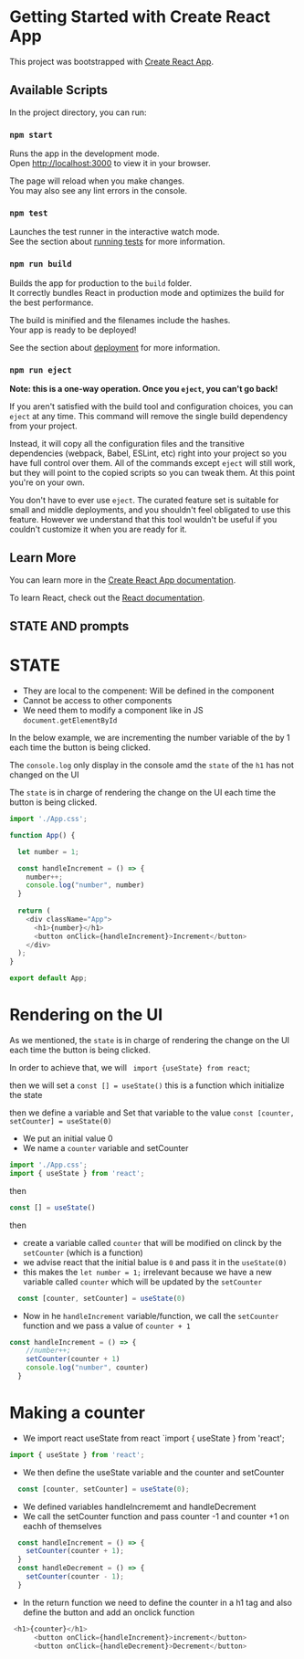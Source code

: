 # Getting Started with Create React App

This project was bootstrapped with [Create React App](https://github.com/facebook/create-react-app).

## Available Scripts

In the project directory, you can run:

### `npm start`

Runs the app in the development mode.\
Open [http://localhost:3000](http://localhost:3000) to view it in your browser.

The page will reload when you make changes.\
You may also see any lint errors in the console.

### `npm test`

Launches the test runner in the interactive watch mode.\
See the section about [running tests](https://facebook.github.io/create-react-app/docs/running-tests) for more information.

### `npm run build`

Builds the app for production to the `build` folder.\
It correctly bundles React in production mode and optimizes the build for the best performance.

The build is minified and the filenames include the hashes.\
Your app is ready to be deployed!

See the section about [deployment](https://facebook.github.io/create-react-app/docs/deployment) for more information.

### `npm run eject`

**Note: this is a one-way operation. Once you `eject`, you can't go back!**

If you aren't satisfied with the build tool and configuration choices, you can `eject` at any time. This command will remove the single build dependency from your project.

Instead, it will copy all the configuration files and the transitive dependencies (webpack, Babel, ESLint, etc) right into your project so you have full control over them. All of the commands except `eject` will still work, but they will point to the copied scripts so you can tweak them. At this point you're on your own.

You don't have to ever use `eject`. The curated feature set is suitable for small and middle deployments, and you shouldn't feel obligated to use this feature. However we understand that this tool wouldn't be useful if you couldn't customize it when you are ready for it.

## Learn More

You can learn more in the [Create React App documentation](https://facebook.github.io/create-react-app/docs/getting-started).

To learn React, check out the [React documentation](https://reactjs.org/).


## STATE AND prompts

# STATE
- They are local to the compenent: Will be defined in the component 
- Cannot be access to other components
- We need them to modify a component like in JS `document.getElementById`


In the below example, we are incrementing the number variable of the by 1 each time the button is being clicked.

The `console.log` only display in the console amd the `state` of the `h1` has not changed on the UI

The `state` is in charge of rendering the change on the UI 
each time the button is being clicked. 


```js
import './App.css';

function App() {

  let number = 1;

  const handleIncrement = () => {
    number++;
    console.log("number", number)
  }
  
  return (
    <div className="App">
      <h1>{number}</h1>
      <button onClick={handleIncrement}>Increment</button>
    </div>
  );
}

export default App;
```
# Rendering on the UI 

As we mentioned, the `state` is in charge of rendering the change on the UI each time the button is being clicked.

In order to achieve that, we will ` import {useState} from react`;

then we will set a `const [] = useState()` this is a function which initialize the state

then we  define a variable and Set that variable to the value
 `const [counter, setCounter] = useState(0)`
 - We put an initial value 0
 - We name a `counter` variable and setCounter

```js
import './App.css';
import { useState } from 'react';
```

then

```js
const [] = useState()
```

then

- create a variable called `counter` that will be modified on clinck by the `setCounter` (which is a function)
- we advise react that the initial balue is `0` and pass it in the `useState(0)`
- this makes the `let number = 1;` irrelevant because we have a new variable called `counter` which will be updated by the `setCounter`

```js
  const [counter, setCounter] = useState(0)
```
- Now in he `handleIncrement` variable/function, we call
the `setCounter` function and we pass a value of `counter + 1`

```js
const handleIncrement = () => {
    //number++;
    setCounter(counter + 1)
    console.log("number", counter)
  }
```

# Making a counter 

- We import react useState from react `import { useState } from 'react';

```js 
import { useState } from 'react';
```
- We then define the useState variable and the counter and setCounter

```js
  const [counter, setCounter] = useState(0);
```
- We defined variables handleIncrememt and handleDecrement 
- We call the setCounter function and pass counter -1 and counter +1 on eachh of themselves

```js
  const handleIncrement = () => {
    setCounter(counter + 1);
  }
  const handleDecrement = () => {
    setCounter(counter - 1);
  }
```
- In the return function we need to define the counter in a h1 tag and also define the button and add an onclick function

```js
 <h1>{counter}</h1>
      <button onClick={handleIncrement}>increment</button>
      <button onClick={handleDecrement}>Decrement</button>

  ```